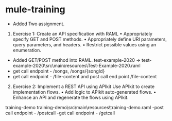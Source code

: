 # mule-training

- Added Two assignment.
1. Exercise 1: Create an API specification with RAML
   • Appropriately specify GET and POST methods.
   • Appropriately define URI parameters, query parameters, and headers.
   • Restrict possible values using an enumeration.
- Added GET/POST method into RAML.
test-example-2020
-> test-example-2020\src\main\resources\Test-Example-2020.raml
- get call endpoint - /songs, /songs/{songId}
- get call endpoint - /file-content and post call end point /file-content

2. Exercise 2: Implement a REST API using APIkit
Use APIkit to create implementation flows.
•       Add logic to APIkit auto-generated flows.
•       Enhance an API and regenerate the flows using APIkit.

training-demo
training-demo\src\main\resources\training-demo.raml
 -post call endpoint - /postcall
 -get call endpoint - /getcall
